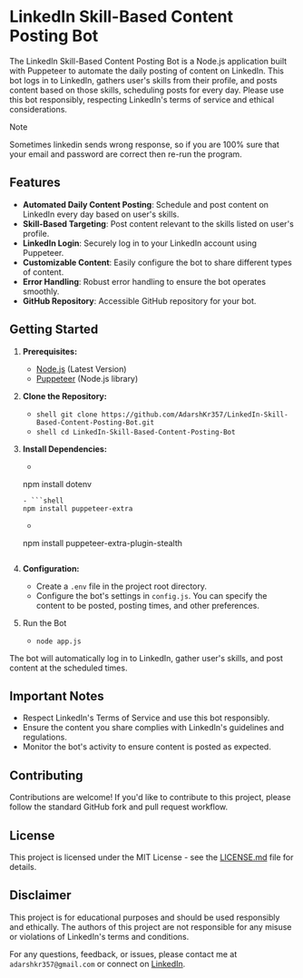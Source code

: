 # LinkedIn Skill-Based Content Posting Bot

The LinkedIn Skill-Based Content Posting Bot is a Node.js application built with Puppeteer to automate the daily posting of content on LinkedIn. This bot logs in to LinkedIn, gathers user's skills from their profile, and posts content based on those skills, scheduling posts for every day. Please use this bot responsibly, respecting LinkedIn's terms of service and ethical considerations.

> [!NOTE]
> Sometimes linkedin sends wrong response, so if you are 100% sure that your email and password are correct then re-run the program.

## Features

- **Automated Daily Content Posting**: Schedule and post content on LinkedIn every day based on user's skills.
- **Skill-Based Targeting**: Post content relevant to the skills listed on user's profile.
- **LinkedIn Login**: Securely log in to your LinkedIn account using Puppeteer.
- **Customizable Content**: Easily configure the bot to share different types of content.
- **Error Handling**: Robust error handling to ensure the bot operates smoothly.
- **GitHub Repository**: Accessible GitHub repository for your bot.

## Getting Started

1. **Prerequisites:**
    - [Node.js](https://nodejs.org/en/download/current) (Latest Version)
    - [Puppeteer](https://www.npmjs.com/package/puppeteer) (Node.js library)

2. **Clone the Repository:**
    - ```shell git clone https://github.com/AdarshKr357/LinkedIn-Skill-Based-Content-Posting-Bot.git```
    - ```shell cd LinkedIn-Skill-Based-Content-Posting-Bot```

3. **Install Dependencies:**
    - ```shell
    npm install dotenv
    ```
    - ```shell
    npm install puppeteer-extra
    ```
    - ```shell
    npm install puppeteer-extra-plugin-stealth
    ```

4. **Configuration:**
    - Create a ```.env``` file in the project root directory.
    - Configure the bot's settings in ```config.js```. You can specify the content to be posted, posting times, and other preferences.

5. Run the Bot
    - ```node app.js```

The bot will automatically log in to LinkedIn, gather user's skills, and post content at the scheduled times.

## Important Notes
- Respect LinkedIn's Terms of Service and use this bot responsibly.
- Ensure the content you share complies with LinkedIn's guidelines and regulations.
- Monitor the bot's activity to ensure content is posted as expected.

## Contributing

Contributions are welcome! If you'd like to contribute to this project, please follow the standard GitHub fork and pull request workflow.

## License
This project is licensed under the MIT License - see the [LICENSE.md](LICENSE.md) file for details.

## Disclaimer
This project is for educational purposes and should be used responsibly and ethically. The authors of this project are not responsible for any misuse or violations of LinkedIn's terms and conditions.

For any questions, feedback, or issues, please contact me at ```adarshkr357@gmail.com``` or connect on [LinkedIn](https://www.linkedin.com/in/adarshkr357/).
